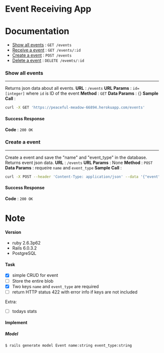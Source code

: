 # Event Receiving App

Documentation
====

- [Show all events](#Showallevents) : `GET /events`
- [Receive a event](#Receiveaevent) : `GET /events/:id`
- [Create a event](#Createaevent) : `POST /events`
- [Delete a event](#Deleteaevent) : `DELETE /evemts/:id`


### **Show all events**
----
Returns json data about all events.
**URL** : `/events`
**URL Params** : `id=[integer]` where `id` is ID of the event
**Method** : `GET`
**Data Params** : {}
**Sample Call** :
```bash
curl -X GET 'https://peaceful-meadow-66894.herokuapp.com/events'
```

#### Success Response
**Code** : `200 OK`



### **Create a event**
----
Create a event and save the "name" and "event_type" in the database. Returns event json data.
**URL** : `/events`
**URL Params** : None
**Method** : `POST`
**Data Params** : requeire `name` and `event_type`
**Sample Call** :
```bash
curl -X POST --header 'Content-Type: application/json' --data '{"event" : {"name" : "test button", "event_type" : "click", "at" : "2020-06-12T00:00:01", "button_color" : "red" }}' 'https://peaceful-meadow-66894.herokuapp.com/events'
```

#### Success Response
**Code** : `200 OK`



Note
====
#### Version
* ruby 2.6.3p62
* Rails 6.0.3.2
* PostgreSQL


#### Task
- [x] simple CRUD for event
- [ ] Store the entire blob
- [x] Two keys `name` and `event_type` are required
- [ ] return HTTP status 422 with error info if keys are not included

Extra: 
- [ ] todays stats



#### Implement

##### Model
`$ rails generate model Event name:string event_type:string`

